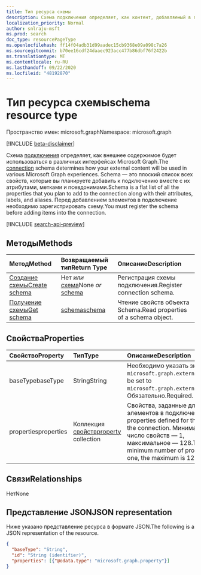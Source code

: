 ```yaml
---
title: Тип ресурса схемы
description: Схема подключения определяет, как контент, добавляемый в подключение, будет использоваться в различных интерфейсах Microsoft Graph.
localization_priority: Normal
author: snlraju-msft
ms.prod: search
doc_type: resourcePageType
ms.openlocfilehash: ff14f04adb31d99aadec15cb9368e09a098c7a26
ms.sourcegitcommit: b70ee16cdf24daaec923acc477b86dbf76f2422b
ms.translationtype: MT
ms.contentlocale: ru-RU
ms.lasthandoff: 09/22/2020
ms.locfileid: "48192870"
---
```

# <a name="schema-resource-type"></a><span data-ttu-id="d2a4c-103">Тип ресурса схемы</span><span class="sxs-lookup"><span data-stu-id="d2a4c-103">schema resource type</span></span>

<span data-ttu-id="d2a4c-104">Пространство имен: microsoft.graph</span><span class="sxs-lookup"><span data-stu-id="d2a4c-104">Namespace: microsoft.graph</span></span>

[!INCLUDE [beta-disclaimer](../../includes/beta-disclaimer.md)]

<span data-ttu-id="d2a4c-105">Схема [подключения](externalconnection.md) определяет, как внешнее содержимое будет использоваться в различных интерфейсах Microsoft Graph.</span><span class="sxs-lookup"><span data-stu-id="d2a4c-105">The [connection](externalconnection.md) schema determines how your external content will be used in various Microsoft Graph experiences.</span></span> <span data-ttu-id="d2a4c-106">Schema — это плоский список всех свойств, которые вы планируете добавить к подключению вместе с их атрибутами, метками и псевдонимами.</span><span class="sxs-lookup"><span data-stu-id="d2a4c-106">Schema is a flat list of all the properties that you plan to add to the connection along with their attributes, labels, and aliases.</span></span> <span data-ttu-id="d2a4c-107">Перед добавлением элементов в подключение необходимо зарегистрировать схему.</span><span class="sxs-lookup"><span data-stu-id="d2a4c-107">You must register the schema before adding items into the connection.</span></span>

[!INCLUDE [search-api-preview](../../includes/search-api-preview-signup.md)]

## <a name="methods"></a><span data-ttu-id="d2a4c-108">Методы</span><span class="sxs-lookup"><span data-stu-id="d2a4c-108">Methods</span></span>

| <span data-ttu-id="d2a4c-109">Метод</span><span class="sxs-lookup"><span data-stu-id="d2a4c-109">Method</span></span>                                                    | <span data-ttu-id="d2a4c-110">Возвращаемый тип</span><span class="sxs-lookup"><span data-stu-id="d2a4c-110">Return Type</span></span>                   | <span data-ttu-id="d2a4c-111">Описание</span><span class="sxs-lookup"><span data-stu-id="d2a4c-111">Description</span></span> |
|:----------------------------------------------------------|:------------------------------|:--|
| [<span data-ttu-id="d2a4c-112">Создание схемы</span><span class="sxs-lookup"><span data-stu-id="d2a4c-112">Create schema</span></span>](../api/externalconnection-post-schema.md) | <span data-ttu-id="d2a4c-113">Нет *или* [схема](schema.md)</span><span class="sxs-lookup"><span data-stu-id="d2a4c-113">None *or* [schema](schema.md)</span></span> | <span data-ttu-id="d2a4c-114">Регистрация схемы подключения.</span><span class="sxs-lookup"><span data-stu-id="d2a4c-114">Register connection schema.</span></span> |
| [<span data-ttu-id="d2a4c-115">Получение схемы</span><span class="sxs-lookup"><span data-stu-id="d2a4c-115">Get schema</span></span>](../api/schema-get.md)                        | [<span data-ttu-id="d2a4c-116">schema</span><span class="sxs-lookup"><span data-stu-id="d2a4c-116">schema</span></span>](schema.md)           | <span data-ttu-id="d2a4c-117">Чтение свойств объекта Schema.</span><span class="sxs-lookup"><span data-stu-id="d2a4c-117">Read properties of a schema object.</span></span> |

## <a name="properties"></a><span data-ttu-id="d2a4c-118">Свойства</span><span class="sxs-lookup"><span data-stu-id="d2a4c-118">Properties</span></span>

| <span data-ttu-id="d2a4c-119">Свойство</span><span class="sxs-lookup"><span data-stu-id="d2a4c-119">Property</span></span>   | <span data-ttu-id="d2a4c-120">Тип</span><span class="sxs-lookup"><span data-stu-id="d2a4c-120">Type</span></span>                               | <span data-ttu-id="d2a4c-121">Описание</span><span class="sxs-lookup"><span data-stu-id="d2a4c-121">Description</span></span>                |
|:-----------|:-----------------------------------|:---------------------------|
| <span data-ttu-id="d2a4c-122">baseType</span><span class="sxs-lookup"><span data-stu-id="d2a4c-122">baseType</span></span>   | <span data-ttu-id="d2a4c-123">String</span><span class="sxs-lookup"><span data-stu-id="d2a4c-123">String</span></span>                             | <span data-ttu-id="d2a4c-124">Необходимо указать значение `microsoft.graph.externalItem`.</span><span class="sxs-lookup"><span data-stu-id="d2a4c-124">Must be set to `microsoft.graph.externalItem`.</span></span> <span data-ttu-id="d2a4c-125">Обязательно.</span><span class="sxs-lookup"><span data-stu-id="d2a4c-125">Required.</span></span> |
| <span data-ttu-id="d2a4c-126">properties</span><span class="sxs-lookup"><span data-stu-id="d2a4c-126">properties</span></span> | <span data-ttu-id="d2a4c-127">Коллекция [свойств](property.md)</span><span class="sxs-lookup"><span data-stu-id="d2a4c-127">[property](property.md) collection</span></span> | <span data-ttu-id="d2a4c-128">Свойства, заданные для элементов в подключении.</span><span class="sxs-lookup"><span data-stu-id="d2a4c-128">The properties defined for the items in the connection.</span></span> <span data-ttu-id="d2a4c-129">Минимальное число свойств — 1, максимальное — 128.</span><span class="sxs-lookup"><span data-stu-id="d2a4c-129">The minimum number of properties is one, the maximum is 128.</span></span> |

## <a name="relationships"></a><span data-ttu-id="d2a4c-130">Связи</span><span class="sxs-lookup"><span data-stu-id="d2a4c-130">Relationships</span></span>

<span data-ttu-id="d2a4c-131">Нет</span><span class="sxs-lookup"><span data-stu-id="d2a4c-131">None</span></span>

## <a name="json-representation"></a><span data-ttu-id="d2a4c-132">Представление JSON</span><span class="sxs-lookup"><span data-stu-id="d2a4c-132">JSON representation</span></span>

<span data-ttu-id="d2a4c-133">Ниже указано представление ресурса в формате JSON.</span><span class="sxs-lookup"><span data-stu-id="d2a4c-133">The following is a JSON representation of the resource.</span></span>

<!-- {
  "blockType": "resource",
  "optionalProperties": [

  ],
  "@odata.type": "microsoft.graph.schema",
  "baseType": "",
  "keyProperty": "id"
}-->

```json
{
  "baseType": "String",
  "id": "String (identifier)",
  "properties": [{"@odata.type": "microsoft.graph.property"}]
}
```

<!-- uuid: 16cd6b66-4b1a-43a1-adaf-3a886856ed98
2019-02-04 14:57:30 UTC -->
<!-- {
  "type": "#page.annotation",
  "description": "schema resource",
  "keywords": "",
  "section": "documentation",
  "tocPath": ""
}-->


